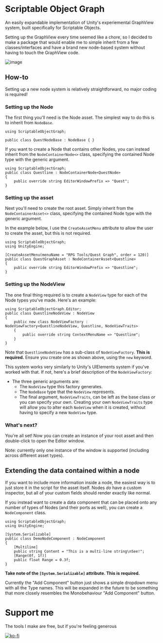 # Scriptable Object Graph
An easily expandable implementation of Unity's experiemental GraphView system, built specifically for Scriptable Objects. 

Setting up the GraphView every time seemed like a chore, so I decided to make a package that would enable me to simple inherit from a few classes/interfaces and have a brand new node-based system without having to touch the GraphView code.

![image](https://user-images.githubusercontent.com/10677646/187116635-de6705d9-e27d-457a-9220-66598013beef.png)

## How-to
Setting up a new node system is relatively straightforward, no major coding is required!

### Setting up the Node
The first thing you'll need is the Node asset. The simplest way to do this is to inherit from `NodeBase`.

```
using ScriptableObjectGraph;

public class QuestNodeBase : NodeBase { }
```

If you want to create a Node that contains other Nodes, you can instead inherit from the `NodeContainerNode<>` class, specifying the contained Node type with the generic argument.

```
using ScriptableObjectGraph;
public class Questline : NodeContainerNode<QuestNode>
{
    public override string EditorWindowPrefix => "Quest";
}
```

### Setting up the asset
Next you'll need to create the root asset. Simply inherit from the `NodeContainerAsset<>` class, specifying the contained Node type with the generic argument.

In the example below, I use the `CreateAssetMenu` attribute to allow the user to create the asset, but this is not required.
```
using ScriptableObjectGraph;
using UnityEngine;

[CreateAssetMenu(menuName = "RPG Tools/Quest Graph", order = 120)]
public class QuestGraphAsset : NodeContainerAsset<Questline>
{
    public override string EditorWindowPrefix => "Questline";
}
```

### Setting up the NodeView
The one final thing required is to create a `NodeView` type for each of the Node types you've made. Here's an example:

```
using ScriptableObjectGraph.Editor;
public class QuestlineNodeView : NodeView
{
    public new class NodeViewFactory : NodeViewFactory<QuestlineNodeView, Questline, NodeViewTraits>
    {
        public override string ContextMenuName => "Questline";
    }
}
```
Note that `QuestlineNodeView` has a sub-class of `NodeViewFactory`. **This is required.** Ensure you create one as shown above, using the `new` keyword.

This system works very similarly to Unity's UIElements system if you've worked with that.
If not, here's a brief description of the `NodeViewFactory`:
- The three generic arguments are:
  - The `NodeView` type this factory generates.
  - The `NodeBase` type that the `NodeView` represents.
  - The final argument, `NodeViewTraits`, can be left as the base class *or* you can specify your own. Creating your own `NodeViewTraits` type will allow you to alter each `NodeView` when it is created, without having to specify a new `NodeView` type.


### What's next?
You're all set! Now you can create an instance of your root asset and then double-click to open the Editor window.

Note: currently only one instance of the window is supported (including across different asset types).

## Extending the data contained within a node
If you want to include more information inside a node, the easiest way is to just store it in the script for the asset itself. Nodes *do* have a custom inspector, but all of your custom fields should render exactly like normal.

If you instead want to create a data component that can be placed onto any number of types of Nodes (and their ports as well), you can create a `NodeComponent` class.

```
using ScriptableObjectGraph;
using UnityEngine;

[System.Serializable]
public class DemoNodeComponent : NodeComponent
{
    [Multiline]
    public string Content = "This is a multi-line string\nSee!";
    [Range(0f, 1f)]
    public float Range = 0.3f;
}
```
**Take note of the `[System.Serializable]` attribute. This is required.**

Currently the "Add Component" button just shows a simple dropdown menu with all the Type names. This will be expanded in the future to be something that more closely resembles the Monobehaviour "Add Component" button.

# Support me
The tools I make are free, but if you're feeling generous

[![ko-fi](https://ko-fi.com/img/githubbutton_sm.svg)](https://ko-fi.com/C0C8EKRNY)
